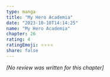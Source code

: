 ```yaml
---
type: manga
title: "My Hero Academia"
date: "2023-10-10T14:14:25"
name: "My Hero Academia"
chapter: 26
rating: 4
ratingEmoji: ⭐️⭐️⭐️⭐️
share: false
---
```


_[No review was written for this chapter]_
